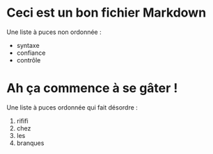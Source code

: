 # Ceci est un bon fichier Markdown

Une liste à puces non ordonnée :

- syntaxe
- confiance
- contrôle

# Ah ça commence à se gâter !

Une liste à puces ordonnée qui fait désordre :
1. rififi
2. chez
3. les
4. branques
